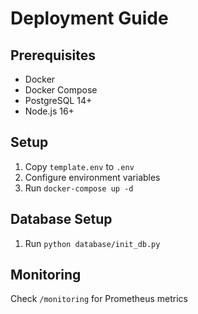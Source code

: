 # Deployment Guide

## Prerequisites
- Docker
- Docker Compose
- PostgreSQL 14+
- Node.js 16+

## Setup
1. Copy `template.env` to `.env`
2. Configure environment variables
3. Run `docker-compose up -d`

## Database Setup
1. Run `python database/init_db.py`

## Monitoring
Check `/monitoring` for Prometheus metrics
